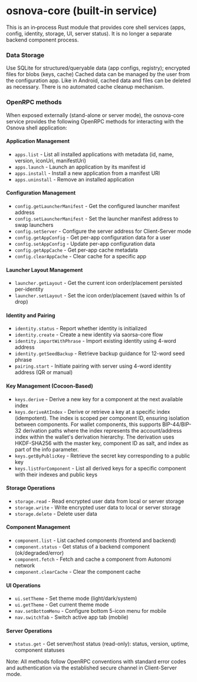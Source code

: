# osnova-core (built‑in service)

This is an in‑process Rust module that provides core shell services (apps, config, identity, storage, UI, server status). It is no longer a separate backend component process.

### Data Storage

Use SQLite for structured/queryable data (app configs, registry); encrypted files for blobs (keys, cache)
Cached data can be managed by the user from the configuration app.
Like in Android, cached data and files can be deleted as necessary.
There is no automated cache cleanup mechanism.

### OpenRPC methods

When exposed externally (stand-alone or server mode), the osnova-core service provides the following OpenRPC methods for interacting with the Osnova shell application:

#### Application Management
- `apps.list` - List all installed applications with metadata (id, name, version, iconUri, manifestUri)
- `apps.launch` - Launch an application by its manifest id
- `apps.install` - Install a new application from a manifest URI
- `apps.uninstall` - Remove an installed application

#### Configuration Management
- `config.getLauncherManifest` - Get the configured launcher manifest address
- `config.setLauncherManifest` - Set the launcher manifest address to swap launchers
- `config.setServer` - Configure the server address for Client-Server mode
- `config.getAppConfig` - Get per-app configuration data for a user
- `config.setAppConfig` - Update per-app configuration data
- `config.getAppCache` - Get per-app cache metadata
- `config.clearAppCache` - Clear cache for a specific app

#### Launcher Layout Management
- `launcher.getLayout` - Get the current icon order/placement persisted per-identity
- `launcher.setLayout` - Set the icon order/placement (saved within 1s of drop)

#### Identity and Pairing
- `identity.status` - Report whether identity is initialized
- `identity.create` - Create a new identity via saorsa-core flow
- `identity.importWithPhrase` - Import existing identity using 4-word address
- `identity.getSeedBackup` - Retrieve backup guidance for 12-word seed phrase
- `pairing.start` - Initiate pairing with server using 4-word identity address (QR or manual)

#### Key Management (Cocoon-Based)
- `keys.derive` - Derive a new key for a component at the next available index
- `keys.deriveAtIndex` - Derive or retrieve a key at a specific index (idempotent). The index is scoped per component ID, ensuring isolation between components. For wallet components, this supports BIP-44/BIP-32 derivation paths where the index represents the account/address index within the wallet's derivation hierarchy. The derivation uses HKDF-SHA256 with the master key, component ID as salt, and index as part of the info parameter.
- `keys.getByPublicKey` - Retrieve the secret key corresponding to a public key
- `keys.listForComponent` - List all derived keys for a specific component with their indexes and public keys

#### Storage Operations
- `storage.read` - Read encrypted user data from local or server storage
- `storage.write` - Write encrypted user data to local or server storage
- `storage.delete` - Delete user data

#### Component Management
- `component.list` - List cached components (frontend and backend)
- `component.status` - Get status of a backend component (ok/degraded/error)
- `component.fetch` - Fetch and cache a component from Autonomi network
- `component.clearCache` - Clear the component cache

#### UI Operations
- `ui.setTheme` - Set theme mode (light/dark/system)
- `ui.getTheme` - Get current theme mode
- `nav.setBottomMenu` - Configure bottom 5-icon menu for mobile
- `nav.switchTab` - Switch active app tab (mobile)

#### Server Operations
- `status.get` - Get server/host status (read-only): status, version, uptime, component statuses

Note: All methods follow OpenRPC conventions with standard error codes and authentication via the established secure channel in Client-Server mode.
